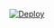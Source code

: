 [![Deploy](https://www.herokucdn.com/deploy/button.svg)](https://dashboard.heroku.com/new?template=https://github.com/AIANALI/MuSic)

